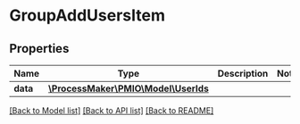 # GroupAddUsersItem

## Properties
Name | Type | Description | Notes
------------ | ------------- | ------------- | -------------
**data** | [**\ProcessMaker\PMIO\Model\UserIds**](UserIds.md) |  | 

[[Back to Model list]](../README.md#documentation-for-models) [[Back to API list]](../README.md#documentation-for-api-endpoints) [[Back to README]](../README.md)


